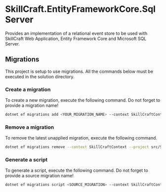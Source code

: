 ﻿# SkillCraft.EntityFrameworkCore.SqlServer

Provides an implementation of a relational event store to be used with SkillCraft Web Application, Entity Framework Core and Microsoft SQL Server.

## Migrations

This project is setup to use migrations. All the commands below must be executed in the solution directory.

### Create a migration

To create a new migration, execute the following command. Do not forget to provide a migration name!

```sh
dotnet ef migrations add <YOUR_MIGRATION_NAME> --context SkillCraftContext --project src/SkillCraft.EntityFrameworkCore.SqlServer --startup-project src/SkillCraft
```

### Remove a migration

To remove the latest unapplied migration, execute the following command.

```sh
dotnet ef migrations remove --context SkillCraftContext --project src/SkillCraft.EntityFrameworkCore.SqlServer --startup-project src/SkillCraft
```

### Generate a script

To generate a script, execute the following command. Do not forget to provide a source migration name!

```sh
dotnet ef migrations script <SOURCE_MIGRATION> --context SkillCraftContext --project src/SkillCraft.EntityFrameworkCore.SqlServer --startup-project src/SkillCraft
```
